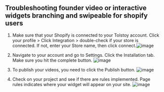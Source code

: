 ## Troubleshooting founder video or interactive widgets branching and swipeable for shopify users

1. Make sure that your Shopify is connected to your Tolstoy account.
Click your profile > Click Integration > double-check if your store is connected. If not, enter your Store name, then click connect.
​![image](https://github.com/user-attachments/assets/95797800-2289-420b-8f7d-92e826feabc9)

2. Navigate to your account and go to Settings. Click the Installation tab. Make sure you hit the complete button.
![image](https://github.com/user-attachments/assets/a6edf8d3-fc24-4082-9a8a-38d611f60cf8)

3. To publish your videos, you need to click the Publish button.
![image](https://github.com/user-attachments/assets/cb67775a-3efa-41fb-9952-06b62ec5e055)

4. ​Check on your project and see if there are rules implemented. Page rules indicates where your widget will appear on your site.
![image](https://github.com/user-attachments/assets/de459bf3-fd1e-48c5-90e5-1796d20d3deb)
